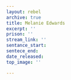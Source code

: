 ```yaml
---
layout: rebel
archive: true
title: Melanie Edwards
excerpt: ''
prison: ''
stream_link: ''
sentance_start: 
sentece_end: 
date_released: 
top_image: ''

---
```


